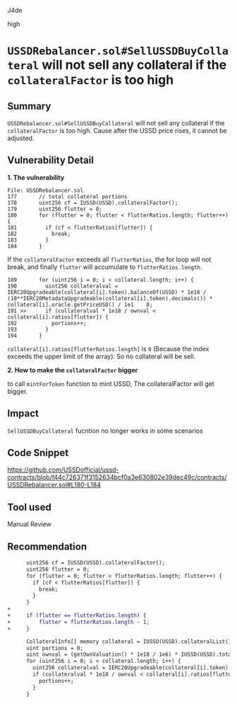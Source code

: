 J4de

high

# `USSDRebalancer.sol#SellUSSDBuyCollateral` will not sell any collateral if the `collateralFactor` is too high

## Summary

`USSDRebalancer.sol#SellUSSDBuyCollateral` will not sell any collateral if the `collateralFactor` is too high. Cause after the USSD price rises, it cannot be adjusted.

## Vulnerability Detail

**1. The vulnerability**

```solidity
File: USSDRebalancer.sol
177       // total collateral portions
178       uint256 cf = IUSSD(USSD).collateralFactor();
179       uint256 flutter = 0;
180       for (flutter = 0; flutter < flutterRatios.length; flutter++) {
181         if (cf < flutterRatios[flutter]) {
182           break;
183         }
184       }
```

If the `collateralFactor` exceeds all `flutterRatios`, the for loop will not break, and finally `flutter` will accumulate to `flutterRatios.length`.

```solidity
189       for (uint256 i = 0; i < collateral.length; i++) {
190         uint256 collateralval = IERC20Upgradeable(collateral[i].token).balanceOf(USSD) * 1e18 / (10**IERC20MetadataUpgradeable(collateral[i].token).decimals()) * collateral[i].oracle.getPriceUSD() / 1e1    8;
191 >>      if (collateralval * 1e18 / ownval < collateral[i].ratios[flutter]) {
192           portions++;
193         }
194       }
```

`collateral[i].ratios[flutterRatios.length]` is `0` (Because the index exceeds the upper limit of the array). So no collateral will be sell.

**2. How to make the `collateralFactor` bigger**

to call `mintForToken` function to mint USSD, The collateralFactor will get bigger.

## Impact

`SellUSSDBuyCollateral` fucntion no longer works in some scenarios

## Code Snippet

https://github.com/USSDofficial/ussd-contracts/blob/f44c726371f3152634bcf0a3e630802e39dec49c/contracts/USSDRebalancer.sol#L180-L184

## Tool used

Manual Review

## Recommendation

```diff
      uint256 cf = IUSSD(USSD).collateralFactor();
      uint256 flutter = 0;
      for (flutter = 0; flutter < flutterRatios.length; flutter++) {
        if (cf < flutterRatios[flutter]) {
          break;
        }
      }
+      
+     if (flutter == flutterRatios.length) {
+         flutter = flutterRatios.length - 1;
+     }

      CollateralInfo[] memory collateral = IUSSD(USSD).collateralList();
      uint portions = 0;
      uint ownval = (getOwnValuation() * 1e18 / 1e6) * IUSSD(USSD).totalSupply() / 1e6; // 1e18 total USSD value
      for (uint256 i = 0; i < collateral.length; i++) {
        uint256 collateralval = IERC20Upgradeable(collateral[i].token).balanceOf(USSD) * 1e18 / (10**IERC20MetadataUpgradeable(collateral[i].token).decimals()) * collateral[i].oracle.getPriceUSD() / 1e18;
        if (collateralval * 1e18 / ownval < collateral[i].ratios[flutter]) {
          portions++;
        }
      }
```